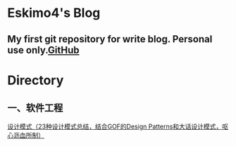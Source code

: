 # Eskimo4's Blog
My first git repository for write blog. Personal use only.[GitHub](https://github.com/Eskimo4/Eskimo4.github.io)
---
# Directory
## 一、软件工程
[设计模式（23种设计模式总结，结合GOF的Design Patterns和大话设计模式，呕心沥血所制）](https://github.com/Eskimo4/Eskimo4.github.io/blob/master/%E8%AE%BE%E8%AE%A1%E6%A8%A1%E5%BC%8F.md)
